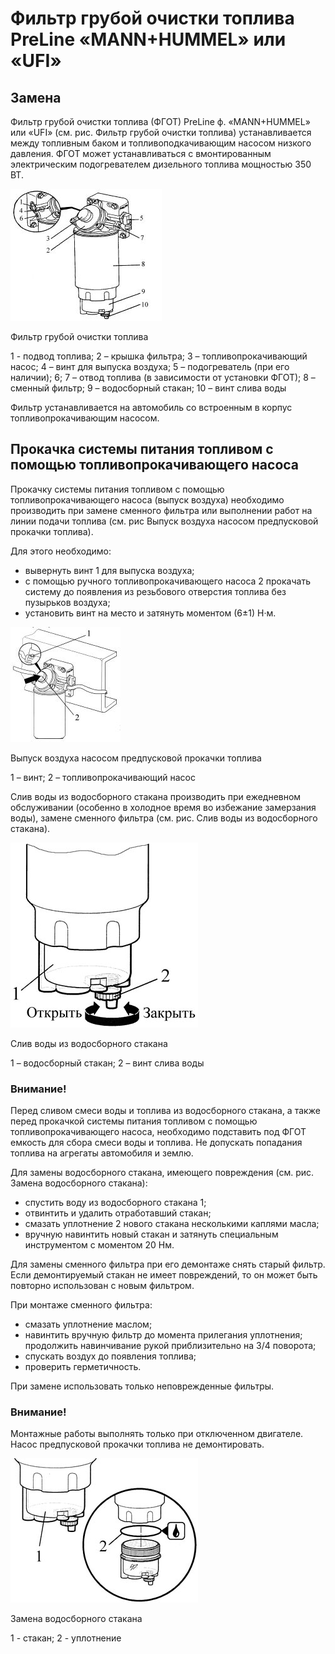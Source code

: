 # Фильтр грубой очистки топлива PreLine «MANN+HUMMEL» или «UFI»

## Замена
Фильтр грубой очистки топлива (ФГОТ) PreLine ф. «MANN+HUMMEL» или «UFI» (см. рис. Фильтр грубой очистки топлива) устанавливается между топливным баком и топливоподкачивающим насосом низкого давления. ФГОТ может устанавливаться с вмонтированным электрическим подогревателем дизельного топлива мощностью 350 ВТ.


![text](../assets/Фильтр%20грубой%20очистки%20топлива.jpeg)

Фильтр грубой очистки топлива

1 - подвод топлива; 2 – крышка фильтра; 3 – топливопрокачивающий насос; 4 – винт для выпуска воздуха; 5 – подогреватель (при его наличии); 6; 7 – отвод топлива (в зависимости от установки ФГОТ); 8 – сменный фильтр; 9 – водосборный стакан; 10 – винт слива воды

Фильтр устанавливается на автомобиль со встроенным в корпус топливопрокачивающим насосом.

## Прокачка системы питания топливом с помощью топливопрокачивающего насоса

Прокачку системы питания топливом с помощью топливопрокачивающего насоса (выпуск воздуха) необходимо производить при замене сменного фильтра или выполнении работ на линии подачи топлива (см. рис Выпуск воздуха насосом предпусковой прокачки топлива).

Для этого необходимо:
 - вывернуть винт 1 для выпуска воздуха;
 - с помощью ручного топливопрокачивающего насоса 2 прокачать систему до появления из резьбового отверстия топлива без пузырьков воздуха;
 - установить винт на место и затянуть моментом (6±1) Н·м.

![text](../assets/Выпуск%20воздуха%20наносом.jpeg)

Выпуск воздуха насосом предпусковой прокачки топлива

1 – винт; 2 – топливопрокачивающий насос


Слив воды из водосборного стакана производить при ежедневном обслуживании (особенно в холодное время во избежание замерзания воды), замене сменного фильтра (см. рис. Слив воды из водосборного стакана).

![text](../assets/Слив%20воды%20из%20водосборного%20стакана.jpg)

Слив воды из водосборного стакана

1 – водосборный стакан; 2 – винт слива воды

### **Внимание!**

Перед сливом смеси воды и топлива из водосборного стакана, а также перед прокачкой системы питания топливом с помощью топливопрокачивающего насоса, необходимо подставить под ФГОТ емкость для cбора смеси воды и топлива.
Не допускать попадания топлива на агрегаты автомобиля и землю.

Для замены водосборного стакана, имеющего повреждения (см. рис. Замена водосборного стакана):
 - спустить воду из водосборного стакана 1;
 - отвинтить и удалить отработавший стакан;
 - смазать уплотнение 2 нового стакана несколькими каплями масла;
 - вручную навинтить новый стакан и затянуть специальным инструментом с моментом 20 Нм.

Для замены сменного фильтра при его демонтаже снять старый фильтр. Если демонтируемый стакан не имеет повреждений, то он может быть повторно использован с новым фильтром.


При монтаже сменного фильтра:
- смазать уплотнение маслом;
- навинтить вручную фильтр до момента прилегания уплотнения; продолжить навинчивание рукой приблизительно на 3/4 поворота;
- спускать воздух до появления топлива;
- проверить герметичность.

При замене использовать только неповрежденные фильтры.


### **Внимание!**

Монтажные работы выполнять только при отключенном двигателе.
Насос предпусковой прокачки топлива не демонтировать.

![text](../assets/Замена%20водосборного%20стакана.jpg)

Замена водосборного стакана

1 - стакан; 2 - уплотнение